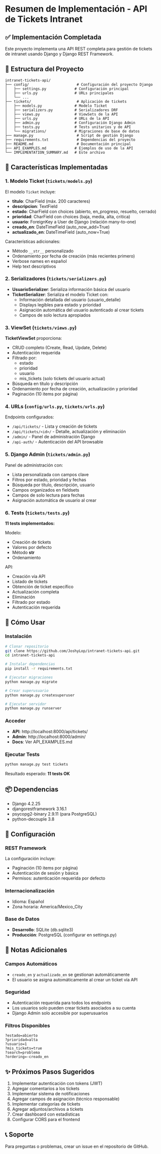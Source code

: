 # Resumen de Implementación - API de Tickets Intranet

## ✅ Implementación Completada

Este proyecto implementa una API REST completa para gestión de tickets de intranet usando Django y Django REST Framework.

## 📁 Estructura del Proyecto

```
intranet-tickets-api/
├── config/                      # Configuración del proyecto Django
│   ├── settings.py             # Configuración principal
│   ├── urls.py                 # URLs principales
│   └── ...
├── tickets/                     # Aplicación de tickets
│   ├── models.py               # Modelo Ticket
│   ├── serializers.py          # Serializadores DRF
│   ├── views.py                # ViewSets de la API
│   ├── urls.py                 # URLs de la API
│   ├── admin.py                # Configuración Django Admin
│   ├── tests.py                # Tests unitarios y de API
│   └── migrations/             # Migraciones de base de datos
├── manage.py                    # Script de gestión Django
├── requirements.txt             # Dependencias del proyecto
├── README.md                    # Documentación principal
├── API_EXAMPLES.md             # Ejemplos de uso de la API
└── IMPLEMENTATION_SUMMARY.md   # Este archivo
```

## 🎯 Características Implementadas

### 1. Modelo Ticket (`tickets/models.py`)

El modelo `Ticket` incluye:

- **titulo**: CharField (máx. 200 caracteres)
- **descripcion**: TextField
- **estado**: CharField con choices (abierto, en_progreso, resuelto, cerrado)
- **prioridad**: CharField con choices (baja, media, alta, critica)
- **usuario**: ForeignKey a User de Django (relación many-to-one)
- **creado_en**: DateTimeField (auto_now_add=True)
- **actualizado_en**: DateTimeField (auto_now=True)

Características adicionales:
- Método `__str__` personalizado
- Ordenamiento por fecha de creación (más recientes primero)
- Verbose names en español
- Help text descriptivos

### 2. Serializadores (`tickets/serializers.py`)

- **UsuarioSerializer**: Serializa información básica del usuario
- **TicketSerializer**: Serializa el modelo Ticket con:
  - Información detallada del usuario (usuario_detalle)
  - Displays legibles para estado y prioridad
  - Asignación automática del usuario autenticado al crear tickets
  - Campos de solo lectura apropiados

### 3. ViewSet (`tickets/views.py`)

**TicketViewSet** proporciona:
- CRUD completo (Create, Read, Update, Delete)
- Autenticación requerida
- Filtrado por:
  - estado
  - prioridad
  - usuario
  - mis_tickets (solo tickets del usuario actual)
- Búsqueda en título y descripción
- Ordenamiento por fecha de creación, actualización y prioridad
- Paginación (10 items por página)

### 4. URLs (`config/urls.py`, `tickets/urls.py`)

Endpoints configurados:
- `/api/tickets/` - Lista y creación de tickets
- `/api/tickets/<id>/` - Detalle, actualización y eliminación
- `/admin/` - Panel de administración Django
- `/api-auth/` - Autenticación del API browsable

### 5. Django Admin (`tickets/admin.py`)

Panel de administración con:
- Lista personalizada con campos clave
- Filtros por estado, prioridad y fechas
- Búsqueda por título, descripción, usuario
- Campos organizados en fieldsets
- Campos de solo lectura para fechas
- Asignación automática de usuario al crear

### 6. Tests (`tickets/tests.py`)

**11 tests implementados:**

Modelo:
- Creación de tickets
- Valores por defecto
- Método __str__
- Ordenamiento

API:
- Creación vía API
- Listado de tickets
- Obtención de ticket específico
- Actualización completa
- Eliminación
- Filtrado por estado
- Autenticación requerida

## 🚀 Cómo Usar

### Instalación

```bash
# Clonar repositorio
git clone https://github.com/JoshyLop/intranet-tickets-api.git
cd intranet-tickets-api

# Instalar dependencias
pip install -r requirements.txt

# Ejecutar migraciones
python manage.py migrate

# Crear superusuario
python manage.py createsuperuser

# Ejecutar servidor
python manage.py runserver
```

### Acceder

- **API**: http://localhost:8000/api/tickets/
- **Admin**: http://localhost:8000/admin/
- **Docs**: Ver API_EXAMPLES.md

### Ejecutar Tests

```bash
python manage.py test tickets
```

Resultado esperado: **11 tests OK**

## 📦 Dependencias

- Django 4.2.25
- djangorestframework 3.16.1
- psycopg2-binary 2.9.11 (para PostgreSQL)
- python-decouple 3.8

## 🔧 Configuración

### REST Framework

La configuración incluye:
- Paginación (10 items por página)
- Autenticación de sesión y básica
- Permisos: autenticación requerida por defecto

### Internacionalización

- Idioma: Español
- Zona horaria: America/Mexico_City

### Base de Datos

- **Desarrollo**: SQLite (db.sqlite3)
- **Producción**: PostgreSQL (configurar en settings.py)

## 📝 Notas Adicionales

### Campos Automáticos

- `creado_en` y `actualizado_en` se gestionan automáticamente
- El usuario se asigna automáticamente al crear un ticket vía API

### Seguridad

- Autenticación requerida para todos los endpoints
- Los usuarios solo pueden crear tickets asociados a su cuenta
- Django Admin solo accesible por superusuarios

### Filtros Disponibles

```
?estado=abierto
?prioridad=alta
?usuario=1
?mis_tickets=true
?search=problema
?ordering=-creado_en
```

## ✨ Próximos Pasos Sugeridos

1. Implementar autenticación con tokens (JWT)
2. Agregar comentarios a los tickets
3. Implementar sistema de notificaciones
4. Agregar campos de asignación (técnico responsable)
5. Implementar categorías de tickets
6. Agregar adjuntos/archivos a tickets
7. Crear dashboard con estadísticas
8. Configurar CORS para el frontend

## 📞 Soporte

Para preguntas o problemas, crear un issue en el repositorio de GitHub.
